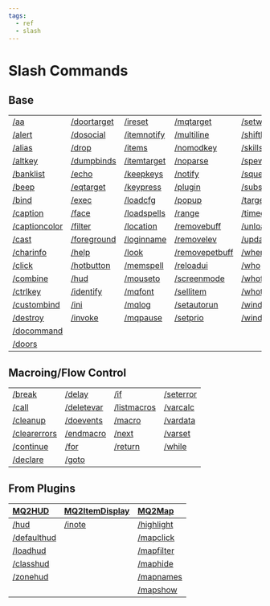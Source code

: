 ```yaml
---
tags:
  - ref
  - slash
---
```


# Slash Commands

## Base

|   |   |   |   |   |
| :--- | :--- | :--- | :--- | :--- |
| [/aa](aa)						| [/doortarget](doortarget)	| [/ireset](ireset)			| [/mqtarget](mqtarget)			| [/setwintitle](setwintitle) |
| [/alert](alert)				| [/dosocial](dosocial)		| [/itemnotify](itemnotify)  | [/multiline](multiline)        | [/shiftkey](shiftkey)  |
| [/alias](alias)				| [/drop](drop)				| [/items](items)            | [/nomodkey](nomodkey)          | [/skills](skills) |
| [/altkey](altkey)				| [/dumpbinds](dumpbinds)	| [/itemtarget](itemtarget)	| [/noparse](noparse)            | [/spew](spew) | 
| [/banklist](banklist)			| [/echo](echo)	            | [/keepkeys](keepkeys)      | [/notify](notify)              | [/squelch](squelch) |
| [/beep](beep)					| [/eqtarget](eqtarget)		| [/keypress](keypress)      | [/plugin](plugin)              | [/substitute](substitute) |
| [/bind](bind)					| [/exec](exec)	            | [/loadcfg](loadcfg)        | [/popup](popup)                | [/target](target) |
| [/caption](caption)			| [/face](face)	            | [/loadspells](loadspells)  | [/range](range)                | [/timed](timed) |
| [/captioncolor](captioncolor)	| [/filter](filter)		    | [/location](location)      | [/removebuff](removebuff)      | [/unload](unload) |
| [/cast](cast)					| [/foreground](foreground)	| [/loginname](loginname)	| [/removelev](removelev)        | [/updateitems](updateitems) |
| [/charinfo](charinfo)			| [/help](help)	            | [/look](look)              | [/removepetbuff](removepetbuff)| [/where](where) |
| [/click](click)				| [/hotbutton](hotbutton)	| [/memspell](memspell)      | [/reloadui](reloadui)          | [/who](who) |
| [/combine](combine)			| [/hud](hud)			    | [/mouseto](mouseto)        | [/screenmode](screenmode)      | [/whofilter](whofilter) |
| [/ctrlkey](ctrlkey)			| [/identify](identify)		| [/mqfont](mqfont)          | [/sellitem](sellitem)          | [/whotarget](whotarget) |
| [/custombind](custombind)		| [/ini](ini)		        | [/mqlog](mqlog)            | [/setautorun](setautorun)      | [/windows](windows) |
| [/destroy](destroy)			| [/invoke](invoke)		    | [/mqpause](mqpause)        | [/setprio](setprio)            | [/windowstate](windowstate) |
| [/docommand](docommand)	|								|									|									|							|
| [/doors](doors)		|									|									|									|							|		



## Macroing/Flow Control

|   |   |   |   | 
| :--- | :--- | :--- | :--- |
| [/break](break)			 | 	[/delay](delay)			  | 	[/if](if)				| 	[/seterror](seterror)  |
| [/call](call)              | [/deletevar](deletevar)    | [/listmacros](listmacros)   | [/varcalc](varcalc)      |
| [/cleanup](cleanup)        | [/doevents](doevents)      | [/macro](macro)             | [/vardata](vardata)      |
| [/clearerrors](clearerrors)| [/endmacro](endmacro)      | [/next](next)               | [/varset](varset)        |
| [/continue](continue)      | [/for](for)                | [/return](return)           | [/while](while)          |
| [/declare](declare)		 | [/goto](goto)              |                             |                          |

## From Plugins
| [MQ2HUD](/plugins/core-plugins/mq2hud/) | [MQ2ItemDisplay](/plugins/core-plugins/mq2itemdisplay/) | [MQ2Map](/plugins/core-plugins/mq2map/) |
| :--- | :--- | :--- |
| [/hud        ](/plugins/core-plugins/mq2hud/hud)			 | [/inote](/plugins/core-plugins/mq2itemdisplay/inote) |  [/highlight](/plugins/core-plugins/mq2map/highlight) |
| [/defaulthud ](/plugins/core-plugins/mq2hud/defaulthud)   |               |      [/mapclick](/plugins/core-plugins/mq2map/mapclick)       |
| [/loadhud    ](/plugins/core-plugins/mq2hud/loadhud)      |               |      [/mapfilter](/plugins/core-plugins/mq2map/mapfilter)       |
| [/classhud   ](/plugins/core-plugins/mq2hud/classhud)     |               |      [/maphide](/plugins/core-plugins/mq2map/maphide)       |
| [/zonehud    ](/plugins/core-plugins/mq2hud/zonehud)      |               |      [/mapnames](/plugins/core-plugins/mq2map/mapnames)       |
| 							|				|		[/mapshow](/plugins/core-plugins/mq2map/mapshow)	   |


